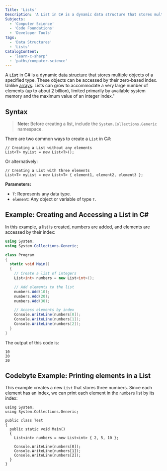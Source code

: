 ```yaml
---
Title: 'Lists'
Description: 'A List in C# is a dynamic data structure that stores multiple objects of a specified type.'
Subjects:
  - 'Computer Science'
  - 'Code Foundations'
  - 'Developer Tools'
Tags:
  - 'Data Structures'
  - 'Lists'
CatalogContent:
  - 'learn-c-sharp'
  - 'paths/computer-science'
---
```


A **`List`** in [C#](https://www.codecademy.com/resources/docs/c-sharp) is a dynamic [data structure](https://www.codecademy.com/resources/docs/general/data-structures) that stores multiple objects of a specified type. These objects can be accessed by their zero-based index. Unlike [arrays](https://www.codecademy.com/resources/docs/c-sharp/arrays). Lists can grow to accommodate a very large number of elements (up to about 2 billion), limited primarily by available system memory and the maximum value of an integer index."

## Syntax

> **Note:** Before creating a list, include the `System.Collections.Generic` namespace.

There are two common ways to create a `List` in C#:

```pseudo
// Creating a List without any elements
List<T> myList = new List<T>();
```

Or alternatively:

```pseudo
// Creating a List with three elements
List<T> myList = new List<T> { element1, element2, element3 };
```

**Parameters:**

- `T`: Represents any data type.
- `element`: Any object or variable of type `T`.

## Example: Creating and Accessing a List in C#

In this example, a list is created, numbers are added, and elements are accessed by their index:

```cs
using System;
using System.Collections.Generic;

class Program
{
  static void Main()
  {
    // Create a list of integers
    List<int> numbers = new List<int>();

    // Add elements to the list
    numbers.Add(10);
    numbers.Add(20);
    numbers.Add(30);

    // Access elements by index
    Console.WriteLine(numbers[0]);
    Console.WriteLine(numbers[1]);
    Console.WriteLine(numbers[2]);
  }
}
```

The output of this code is:

```shell
10
20
30
```

## Codebyte Example: Printing elements in a List

This example creates a new `List` that stores three numbers. Since each element has an index, we can print each element in the `numbers` list by its index:

```codebyte/csharp
using System;
using System.Collections.Generic;

public class Test
{
  public static void Main()
  {
    List<int> numbers = new List<int> { 2, 5, 10 };

    Console.WriteLine(numbers[0]);
    Console.WriteLine(numbers[1]);
    Console.WriteLine(numbers[2]);
  }
}
```
